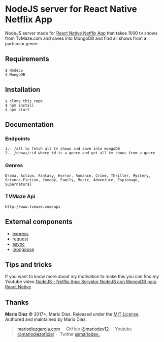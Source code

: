 # NodeJS server for React Native Netflix App

NodeJS server made for [React Native Netflix App](https://github.com/mariodev12/react-native-netflix) that takes 1000 tv shows from TvMaze.com and saves into MongoDB and find all shows from a particular genre.  

Requirements 
------------

    $ NodeJS
    $ MongoDB

Installation
------------

    $ clone this repo
    $ npm install
    $ npm start
    
Documentation
------------

  ### Endpoints
  
    1.- /all to fetch all tv shows and save into mongoDB
    2.- /shows/:id where id is a genre and get all tv shows from a genre 
    
  ### Genres
  
    Drama, Action, Fantasy, Horror, Romance, Crime, Thriller, Mystery, 
    Science-Fiction, Comedy, Family, Music, Adventure, Espionage, Supernatural
 
  ### TVMaze Api
  
    http://www.tvmaze.com/api

External components
------------

* [express](https://github.com/expressjs/express)
* [request](https://github.com/request/request)
* [async](https://github.com/caolan/async)
* [mongoose](https://github.com/Automattic/mongoose)

Tips and tricks
---------------

If you want to know more about my motivation to make this you can find my Youtube video [NodeJS - Netflix App: Servidor NodeJS con MongoDB para React Native](https://www.youtube.com/watch?v=dVIuxEDhAyw)

Thanks
------

**Mario Diez** © 2017+, Mario Diez. Released under the [MIT License].<br>
Authored and maintained by Mario Diez.

> [mariodiezgarcia.com](http://www.mariodiezgarcia.com) &nbsp;&middot;&nbsp;
> GitHub [@mariodev12](https://github.com/mariodev12) &nbsp;&middot;&nbsp;
> Youtube [@mariodiezoficial](https://www.youtube.com/channel/UCisGMoxaVxJMcbio2FBHORg) &nbsp;&middot;&nbsp;
> Twitter [@mariodev_](https://twitter.com/mariodev_)

[MIT License]: http://mit-license.org/
